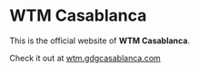 # WTM Casablanca

This is the official website of **WTM Casablanca**.

Check it out at [wtm.gdgcasablanca.com](https://wtm.gdgcasablanca.com 'WTM Casablanca')
